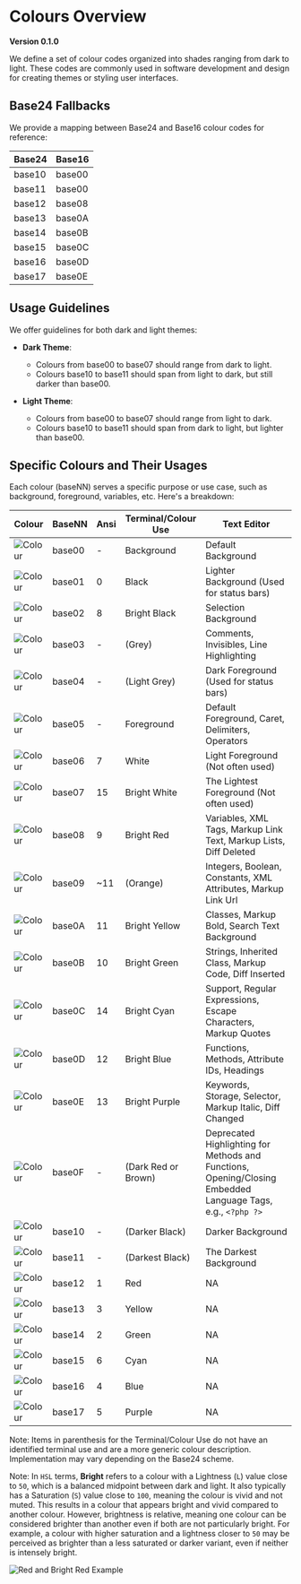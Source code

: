 # Colours Overview

**Version 0.1.0**

We define a set of colour codes organized into shades ranging from dark
to light. These codes are commonly used in software development and
design for creating themes or styling user interfaces.

## Base24 Fallbacks

We provide a mapping between Base24 and Base16 colour codes for
reference:

| Base24 | Base16 |
| ------ | ------ |
| base10 | base00 |
| base11 | base00 |
| base12 | base08 |
| base13 | base0A |
| base14 | base0B |
| base15 | base0C |
| base16 | base0D |
| base17 | base0E |

## Usage Guidelines

We offer guidelines for both dark and light themes:

- **Dark Theme**:
  - Colours from base00 to base07 should range from dark to light.
  - Colours base10 to base11 should span from light to dark, but still
	darker than base00.

- **Light Theme**:
  - Colours from base00 to base07 should range from light to dark.
  - Colours base10 to base11 should span from dark to light, but lighter
    than base00.

## Specific Colours and Their Usages

Each colour (baseNN) serves a specific purpose or use case, such as
background, foreground, variables, etc. Here's a breakdown:

| Colour                                                  | BaseNN | Ansi | Terminal/Colour Use | Text Editor |
| ------------------------------------------------------- | ------ | ---- | ------------------- | ----------- |
| ![Colour](https://placehold.it/25/282c34/000000?text=+) | base00 | -    | Background          | Default Background |
| ![Colour](https://placehold.it/25/3f4451/000000?text=+) | base01 | 0    | Black               | Lighter Background (Used for status bars) |
| ![Colour](https://placehold.it/25/4f5666/000000?text=+) | base02 | 8    | Bright Black        | Selection Background |
| ![Colour](https://placehold.it/25/545862/000000?text=+) | base03 | -    | (Grey)              | Comments, Invisibles, Line Highlighting |
| ![Colour](https://placehold.it/25/9196a1/000000?text=+) | base04 | -    | (Light Grey)        | Dark Foreground (Used for status bars) |
| ![Colour](https://placehold.it/25/abb2bf/000000?text=+) | base05 | -    | Foreground          | Default Foreground, Caret, Delimiters, Operators |
| ![Colour](https://placehold.it/25/e6e6e6/000000?text=+) | base06 | 7    | White               | Light Foreground (Not often used) |
| ![Colour](https://placehold.it/25/ffffff/000000?text=+) | base07 | 15   | Bright White        | The Lightest Foreground (Not often used) |
| ![Colour](https://placehold.it/25/e06c75/000000?text=+) | base08 | 9    | Bright Red          | Variables, XML Tags, Markup Link Text, Markup Lists, Diff Deleted |
| ![Colour](https://placehold.it/25/d19a66/000000?text=+) | base09 | ~11  | (Orange)            | Integers, Boolean, Constants, XML Attributes, Markup Link Url |
| ![Colour](https://placehold.it/25/e5c07b/000000?text=+) | base0A | 11   | Bright Yellow       | Classes, Markup Bold, Search Text Background |
| ![Colour](https://placehold.it/25/98c379/000000?text=+) | base0B | 10   | Bright Green        | Strings, Inherited Class, Markup Code, Diff Inserted |
| ![Colour](https://placehold.it/25/56b6c2/000000?text=+) | base0C | 14   | Bright Cyan         | Support, Regular Expressions, Escape Characters, Markup Quotes |
| ![Colour](https://placehold.it/25/61afef/000000?text=+) | base0D | 12   | Bright Blue         | Functions, Methods, Attribute IDs, Headings |
| ![Colour](https://placehold.it/25/c678dd/000000?text=+) | base0E | 13   | Bright Purple       | Keywords, Storage, Selector, Markup Italic, Diff Changed |
| ![Colour](https://placehold.it/25/be5046/000000?text=+) | base0F | -    | (Dark Red or Brown) | Deprecated Highlighting for Methods and Functions, Opening/Closing Embedded Language Tags, e.g., `<?php ?>` |
| ![Colour](https://placehold.it/25/21252b/000000?text=+) | base10 | -    | (Darker Black)      | Darker Background |
| ![Colour](https://placehold.it/25/181a1f/000000?text=+) | base11 | -    | (Darkest Black)     | The Darkest Background |
| ![Colour](https://placehold.it/25/ff7b86/000000?text=+) | base12 | 1    | Red                 | NA |
| ![Colour](https://placehold.it/25/efb074/000000?text=+) | base13 | 3    | Yellow              | NA |
| ![Colour](https://placehold.it/25/b1e18b/000000?text=+) | base14 | 2    | Green               | NA |
| ![Colour](https://placehold.it/25/63d4e0/000000?text=+) | base15 | 6    | Cyan                | NA |
| ![Colour](https://placehold.it/25/67cdff/000000?text=+) | base16 | 4    | Blue                | NA |
| ![Colour](https://placehold.it/25/e48bff/000000?text=+) | base17 | 5    | Purple              | NA |

Note: Items in parenthesis for the Terminal/Colour Use do not have an
identified terminal use and are a more generic colour description.
Implementation may vary depending on the Base24 scheme.

Note: In `HSL` terms, **Bright** refers to a colour with a Lightness (`L`)
value close to `50`, which is a balanced midpoint between dark and
light. It also typically has a Saturation (`S`) value close to `100`,
meaning the colour is vivid and not muted. This results in a colour that
appears bright and vivid compared to another colour. However, brightness
is relative, meaning one colour can be considered brighter than another
even if both are not particularly bright. For example, a colour with
higher saturation and a lightness closer to `50` may be perceived as
brighter than a less saturated or darker variant, even if neither is
intensely bright.

![Red and Bright Red Example](https://raw.github.com/tinted-theming/base24/main/red-and-bright-red-example.png)
